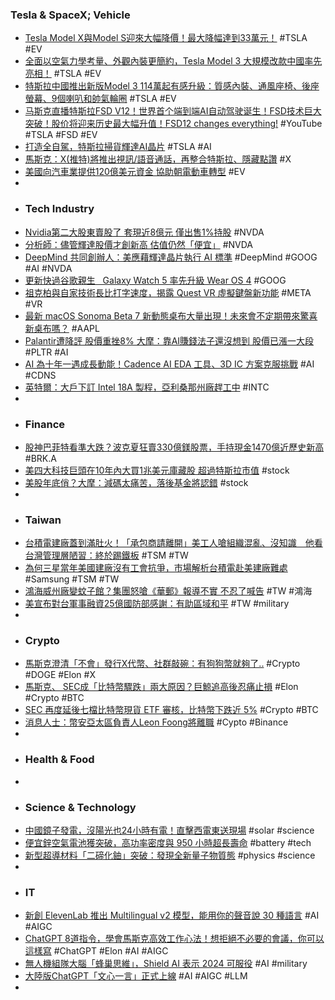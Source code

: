 ### Tesla & SpaceX; Vehicle
- [Tesla Model X與Model S迎來大幅降價！最大降幅達到33萬元！](https://m.mobile01.com/topicdetail.php?f=741&t=6838217) #TSLA #EV
- [全面以空氣力學考量、外觀內裝更簡約，Tesla Model 3 大規模改款中國率先亮相！](https://www.carstuff.com.tw/car-news/item/38631-tesla-model-3.html) #TSLA #EV
- [特斯拉中國推出新版Model 3 114萬起有感升級：質感內裝、通風座椅、後座螢幕、9個喇叭和帥氣輪圈](https://www.cool3c.com/article/198288) #TSLA #EV
- [马斯克直播特斯拉FSD V12！世界首个端到端AI自动驾驶诞生！FSD技术巨大突破！股价将迎来历史最大幅升值！FSD12 changes everything!](https://www.youtube.com/watch?v=fe2_SogoNns) #YouTube #TSLA #FSD #EV
- [打造全自駕，特斯拉掃貨輝達AI晶片](https://www.ttv.com.tw/finance/view/09202301103618C46CEB76B74B7484F39CC9293BDD4F7F06/587) #TSLA #AI
- [馬斯克：X(推特)將推出視訊/語音通話，再整合特斯拉、隱藏點讚](https://www.blocktempo.com/馬斯克：x推特將推出視訊-語音通話，再整合特斯/) #X
- [美國向汽車業提供120億美元資金 協助朝電動車轉型](https://m.cnyes.com/news/id/5310121) #EV
-
- ### Tech Industry
- [Nvidia第二大股東賣股了 套現近8億元 僅出售1%持股](https://money.udn.com/money/story/5599/7409647) #NVDA
- [分析師：儘管輝達股價才創新高 估值仍然「便宜」](https://news.cnyes.com/news/id/5308833) #NVDA
- [DeepMind 共同創辦人：美應藉輝達晶片執行 AI 標準](https://technews.tw/2023/09/01/suleyman-suggests-the-us-gov-could-use-nvidia-to-enforce-ai-standards/) #DeepMind #GOOG #AI #NVDA
- [更新快過谷歌親生   Galaxy Watch 5 率先升級 Wear OS 4](https://m.eprice.com.tw/tech/talk/1185/5729287/1) #GOOG
- [祖克柏與自家技術長比打字速度，揭露 Quest VR 虛擬鍵盤新功能](https://technews.tw/2023/08/31/reality-labs-research-turns-any-flat-surface-into-a-virtual-keyboard-with-touch-typing/) #META #VR
- [最新 macOS Sonoma Beta 7 新動態桌布大量出現！未來會不定期帶來驚喜新桌布嗎？](https://www.kocpc.com.tw/archives/508320) #AAPL
- [Palantir遭降評 股價重挫8% 大摩：靠AI賺錢法子還沒想到 股價已漲一大段](https://m.cnyes.com/news/id/5309462) #PLTR #AI
- [AI 為十年一遇成長動能！Cadence AI EDA 工具、3D IC 方案克服挑戰](https://technews.tw/2023/08/31/cadence-live-taiwan-2023/) #AI #CDNS
- [英特爾：大戶下訂 Intel 18A 製程，亞利桑那州廠趕工中](https://technews.tw/2023/09/01/intel-to-accelerate-arizona-fab-build-out-after-getting-large-customer-order/) #INTC
-
- ### Finance
- [股神巴菲特看準大跌？波克夏狂賣330億鎂股票，手持現金1470億近歷史新高](https://www.blocktempo.com/buffett-sells-33-billion-worth-of-stock/) #BRK.A
- [美四大科技巨頭在10年內大買1兆美元庫藏股 超過特斯拉市值](https://m.cnyes.com/news/id/5308903) #stock
- [美股年底俏？大摩：減碼太痛苦，落後基金將認錯](https://finance.technews.tw/2023/08/31/us-stocks-have-the-opportunity-to-create-more-returns/) #stock
-
- ### Taiwan
- [台積電建廠蓋到滿肚火！「承包商請離開」美工人嗆組織混亂、沒知識　他看台灣管理層陋習：終於踢鐵板](https://today.line.me/tw/v2/article/NvYploO) #TSM #TW
- [為何三星當年美國建廠沒有工會抗爭，市場解析台積電赴美建廠難處](https://finance.technews.tw/2023/09/01/market-analysis-tsmcs-difficulties-in-building-a-factory-in-the-united-states/) #Samsung #TSM #TW
- [鴻海威州廠變蚊子館？集團怒嗆《華郵》報導不實 不忍了喊告](https://tw.news.yahoo.com/快訊-鴻海威州廠變蚊子館-集團怒嗆-華郵-報導不實-042526375.html) #TW #鴻海
- [美宣布對台軍事融資25億國防部感謝：有助區域和平](https://news.ttv.com.tw/news/11208310001100W) #TW #military
-
- ### Crypto
- [馬斯克澄清「不會」發行X代幣、社群敲碗：有狗狗幣就夠了..](https://www.blocktempo.com/musk-said-again-that-x-will-not-issue-tokens/) #Crypto #DOGE #Elon #X
- [馬斯克、 SEC成「比特幣驟跌」兩大原因？巨鯨追高後忍痛止損](https://www.blocktempo.com/elon-musk-squashes-speculation-of-an-x-crypto-token/) #Elon #Crypto #BTC
- [SEC 再度延後七檔比特幣現貨 ETF 審核，比特幣下跌近 5%](https://abmedia.io/sec-moves-to-delay-decisions-on-spot-bitcoin-etfs) #Crypto #BTC
- [消息人士：幣安亞太區負責人Leon Foong將離職](https://news.cnyes.com/news/id/5309291) #Cypto #Binance
-
- ### Health & Food
-
- ### Science & Technology
- [中國鏡子發電，沒陽光也24小時有電！直擊西電東送現場](https://www.gvm.com.tw/article/105819) #solar #science
- [便宜鋅空氣電池獲突破，高功率密度與 950 小時超長壽命](https://technews.tw/2023/08/31/zinc-air-batteries) #battery #tech
- [新型超導材料「二碲化鈾」突破：發現全新量子物質態](https://technews.tw/2023/09/01/quantum-matter-state-uranium-ditelluride-topological-superconductor/) #physics #science
-
- ### IT
- [新創 ElevenLab 推出 Multilingual v2 模型，能用你的聲音說 30 種語言](https://technews.tw/2023/08/30/ai-startup-can-now-generate-speech-using-your-voice-in-30-languages/) #AI #AIGC
- [ChatGPT 8道指令，學會馬斯克高效工作心法！想拒絕不必要的會議，你可以這樣寫](https://www.bnext.com.tw/article/76578/chatgpt-prompt-elon-musk) #ChatGPT #Elon #AI #AIGC
- [無人機組隊大腦「蜂巢思維」，Shield AI 表示 2024 可服役](https://technews.tw/2023/08/31/shield-ai-successfully-tested-the-hivemind-drone-swarm-system/) #AI #military
- [大陸版ChatGPT「文心一言」正式上線](https://tw.news.yahoo.com/大陸版chatgpt-文心-言-正式上線-065643507.html) #AI #AIGC #LLM
-